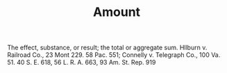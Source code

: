 ---
title: Amount
permalink: "/definitions/amount.html"
body: The effect, substance, or result; the total or aggregate sum. Hllburn v. Railroad
  Co., 23 Mont 229. 58 Pac. 551; Connelly v. Telegraph Co., 100 Va. 51. 40 S. E. 618,
  56 L. R. A. 663, 93 Am. St. Rep. 919
published_at: '2018-07-07'
layout: post
---